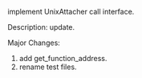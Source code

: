 implement UnixAttacher call interface.

Description:
update.

Major Changes:
1. add get_function_address.
2. rename test files.
